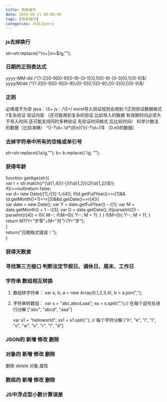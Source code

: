 ```yaml
---
title: 简单操作
date: 2019-09-21 00:00:00
tags: [简单操作]
categories: JS及Jquery
---
```



### js去掉换行
str=str.replace(/^\n+|\n+$/g,&quot;&quot;);

### 日期的正则表达式
yyyy-MM-dd	/^[1-2][0-9][0-9][0-9]-[0-1]{0,1}[0-9]-[0-3]{0,1}[0-9]$/
yyyy/M/dd	/^[1-2][0-9][0-9][0-9]\/[0-1]{0,1}[0-9]\/[0-3]{0,1}[0-9]$/

### 正则
必填或不为空
java：\S+
js：/\S+/
excel导入验证规则会用到 
!!正则验证数据格式   !!复杂验证 验证内容
 （还可能用到复杂的验证  比如导入的数据 有效期时间必须大于导入时间   还可能支持同时多种验证 先验证时间格式 后比较时间）
科学计数法的数据（比较准确）
^((-?\\d+.\\d*)[Ee]{1}(-?\\d+))$  （0.e0的数据）

### 去掉字符串中所有的空格或单引号
str=str.replace(/\s/g,&quot;&quot;);
b= b.replace(/\'/g, &quot;&quot;);

### 获得年龄
function getAge(str){   
	    var r = str.match(/^(\d{1,4})(-|\/)(\d{1,2})\2(\d{1,2})$/);     
	    if(r==null)return false;     
	    var d= new Date(r[1],r[3]-1,r[4]);
	    if(d.getFullYear()==r[1]&&(d.getMonth()+1)==r[3]&&d.getDate()==r[4]){   
	        var date = new Date();
	        var Y = date.getFullYear() - r[1];
	        var M = date.getMonth() + 1 - r[3];
	        var D = date.getDate();
	        if(parseInt(D) - parseInt(r[4]) < 0){
	            M--;
	            if(M<0){
	                Y--;
	                M = 11;
	            }
	        }
	        if(M<0){
	            Y--;
	            M = 11;
	        }
	        return M?(Y+&quot;岁零&quot;+M+&quot;月&quot;):(Y+&quot;岁&quot;);   
	    }   
	    return(&quot;日期格式错误！&quot;);   
	}

### 获得天数差

### 寻找第三方接口 判断法定节假日、调休日、周末、工作日

### 字符串 数组相互转换
1. 数组转字符串：
	var a, b;
	a = new Array(0,1,2,3,4);
	b = a.join(&quot;,&quot;);
2. 字符串转数组：
	var s = &quot;abc,abcd,aaa&quot;;
	ss = s.split(&quot;,&quot;);// 在每个逗号处进行分解  [&quot;abc&quot;, &quot;abcd&quot;, &quot;aaa&quot;]

	var s1 = &quot;helloworld&quot;;
	ss1 = s1.split('');  // 每个字符分解 [&quot;h&quot;, &quot;e&quot;, &quot;l&quot;, &quot;l&quot;, &quot;o&quot;, &quot;w&quot;, &quot;o&quot;, &quot;r&quot;, &quot;l&quot;, &quot;d&quot;]

### JSON的 新增 修改 删除

### 对象的 新增 修改 删除

删除
    delete 对象.属性
### 数组的 新增 修改 删除

### JS中浮点型小数计算误差